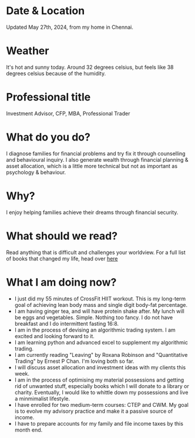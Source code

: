 # Date & Location  
Updated May 27th, 2024, from my home in Chennai.  

# Weather  
It's hot and sunny today. Around 32 degrees celsius, but feels like 38 degrees celsius because of the humidity.   

# Professional title  
Investment Advisor, CFP, MBA, Professional Trader

# What do you do?  
I diagnose families for financial problems and try fix it through counselling and behavioural inquiry. I also generate wealth through financial planning & asset allocation, which is a little more technical but not as important as psychology & behaviour.    

# Why?  
I enjoy helping families achieve their dreams through financial security.   

# What should we read?  
Read anything that is difficult and challenges your worldview. For a full list of books that changed my life, head over [here](https://adityagovindaraj.github.io/books.html)  

# What I am doing now?

- I just did my 55 minutes of CrossFit HIIT workout. This is my long-term goal of achieving lean body mass and single digit body-fat percentage.
- I am having ginger tea, and will have protein shake after. My lunch will be eggs and vegetables. Simple. Nothing too fancy. I do not have breakfast and I do intermittent fasting 16:8.
- I am in the process of devising an algorithmic trading system. I am excited and looking forward to it.
- I am learning python and advanced excel to supplement my algorithmic trading. 
- I am currently reading "Leaving" by Roxana Robinson and "Quantitative Trading" by Ernest P Chan. I'm loving both so far.
- I will discuss asset allocation and investment ideas with my clients this week.  
- I am in the process of optimising my material possessions and getting rid of unwanted stuff, especially books which I will donate to a library or charity. Eventually, I would like to whittle down my possessions and live a minmimalist lifestyle. 
- I have enrolled for two medium-term courses: CTEP and CWM. My goal is to evolve my advisory practice and make it a passive source of income.
- I have to prepare accounts for my family and file income taxes by this month end.   
